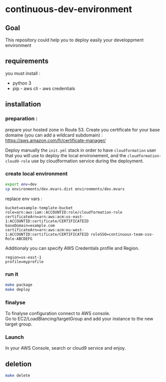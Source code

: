 # continuous-dev-environment

## Goal

This repository could help you to deploy easily your developpment environment

## requirements

you must install :

 - python 3
 - pip - aws cli - aws credentials

## installation

### preparation :

prepare your hosted zone in Route 53.
Create you certificate for your base domaine
(you can add a wildcard subdomain) : https://aws.amazon.com/fr/certificate-manager/

Deploy manually the `init.yml` stack in order to have `cloudformation` user that you will use to deploy the local environement, and the `cloudformation-cloud9-role` use by cloudformation service during the deployment.

### create local environment 

```bash
export env=dev
cp environments/dev.mvars.dist environments/dev.mvars
```

replace env vars :

```
bucket=example-template-bucket
role=arn:aws:iam::ACCOUNTID:role/cloudformation-role
certificateArn=arn:aws:acm:us-east-1:ACCOUNTID:certificate/CERTIFICATEID
baseDomain=example.com
certificateArn=arn:aws:acm:eu-west-1:ACCOUNTID:certificate/CERTIFICATEID roleSSO=continuous-team-sso-Role-ABCDEFG
```

Additionaly you can specify AWS Credentials profile and Region.

```
region=us-east-1
profile=myprofile
```

### run it

```bash
make package
make deploy
```

### finalyse

To finalyse configuration connect to AWS console.  
Go to EC2/LoadBlancing/targetGroup and add your instance to the new target group.

### Launch

In your AWS Console, search or cloud9 service and enjoy.

## deletion

```bash
make delete
```

